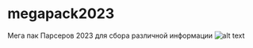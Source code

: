 # megapack2023
Мега пак Парсеров 2023 для сбора различной информации 
![alt text](https://telegra.ph/file/26b2b3a86174e0df3b5cd.jpg)
